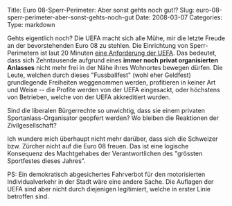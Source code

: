 Title: Euro 08-Sperr-Perimeter: Aber sonst gehts noch gut!?
Slug: euro-08-sperr-perimeter-aber-sonst-gehts-noch-gut
Date: 2008-03-07
Categories:
Type: markdown

Gehts eigentlich noch? Die UEFA macht sich alle Mühe, mir die letzte Freude an der bevorstehenden Euro 08 zu stehlen. Die Einrichtung von Sperr-Perimetern ist laut 20 Minuten [eine Anforderung der UEFA](http://www.20min.ch/em2008/neben_dem_platz/story/21194564). Das bedeutet, dass sich Zehntausende aufgrund eines **immer noch privat organisierten Anlasses** nicht mehr frei in der Nähe ihres Wohnortes bewegen dürfen. Die Leute, welchen durch dieses "Fussballfest" (wohl eher Geldfest) grundlegende Freiheiten weggenommen werden, profitieren in keiner Art und Weise -- die Profite werden von der UEFA eingesackt, oder höchstens von Betrieben, welche von der UEFA akkreditiert wurden.

Sind die liberalen Bürgerrechte so unwichtig, dass sie einem privaten Sportanlass-Organisator geopfert werden? Wo bleiben die Reaktionen der Zivilgesellschaft?

Ich wundere mich überhaupt nicht mehr darüber, dass sich die Schweizer bzw. Zürcher nicht auf die Euro 08 freuen. Das ist eine logische Konsequenz des Machtgehabes der Verantwortlichen des "grössten Sportfestes dieses Jahres".

PS: Ein demokratisch abgesichertes Fahrverbot für den motorisierten Individualverkehr in der Stadt wäre eine andere Sache. Die Auflagen der UEFA sind aber nicht durch diejenigen legitimiert, welche in erster Linie betroffen sind.
